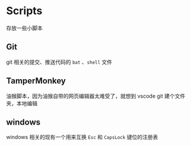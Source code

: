 # Scripts

存放一些小脚本

## Git

git 相关的提交、推送代码的 `bat` 、`shell` 文件

## TamperMonkey

油猴脚本，因为油猴自带的网页编辑器太难受了，就想到 vscode git 建个文件夹，本地编辑

## windows

windows 相关的现有一个用来互换 `Esc` 和 `CapsLock` 键位的注册表
